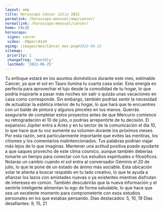 ```yaml
---
layout: amp
title: Horoscopo Cáncer Julio 2022 
permalink: /horoscopo-mensual/amp/cancer/
normallink: /horoscopo-mensual/cancer/
home: FALSE
horoscopo:
 signo: cancer
 video: -DQpmrrAIeU
ogimg: /images/mes/Cáncer_mes.png#2022-06-25
sitemap:
 priority: 1
 changefreq: 'monthly'
 lastmod: '2022-06-25'
---
```



Tu enfoque estará en los asuntos domésticos durante este mes, estimable Cancer, ya que el sol en Tauro ilumina tu cuarta casa solar. Esta energía es perfecta para aprovechar el lujo desde la comodidad de tu hogar, lo que podría inspirarte a pasar más noches sin salir o quizás unas vacaciones en casa como corresponde. Sin embargo, también podrías sentir la necesidad de actualizar la estética interior de tu hogar, lo que hará que te encuentres con un balde de pintura y algunos pinceles en tus manos. Querrás asegurarte de completar estos proyectos antes de que Mercurio comience su retrogradación el 10 de julio, o podrías arrepentirte de tu decisión.
El expansivo Júpiter entra a Aries y en tu sector de la comunicación el día 10, lo que hace que tu voz aumente su volumen durante los próximos meses. Por esta razón, será particularmente importante que evites las mentiras, los chismes y los comentarios malintencionados. Tus palabras podrían viajar más lejos de lo que imaginas. Mantener una actitud positiva puede ayudarte a que saques provecho de este clima cósmico, aunque también deberías tomarte un tiempo para conectar con tus estudios espirituales o filosóficos.
Notarás un cambio cuando el sol entra al conversador Géminis el 20 de julio, lo que te pone de un estado de ánimo más sociable. Esta ubicación solar te alienta a buscar respaldo en tu lado creativo, lo que te ayuda a afianzar los lazos con amistades nuevas o ya existentes mientras disfrutan de intereses en común. También descubrirás que la nueva información y el sentirte inteligente alimentan tu ego de forma saludable, lo que hace que sea un excelente momento para comprometerte con esos estudios personales en los que estabas pensando.
Días destacados: 5, 10, 19
Días desafiantes: 9, 15, 21